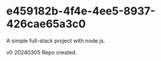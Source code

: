 # e459182b-4f4e-4ee5-8937-426cae65a3c0
A simple full-stack project with node.js.

v0 20240305
Repo created.
